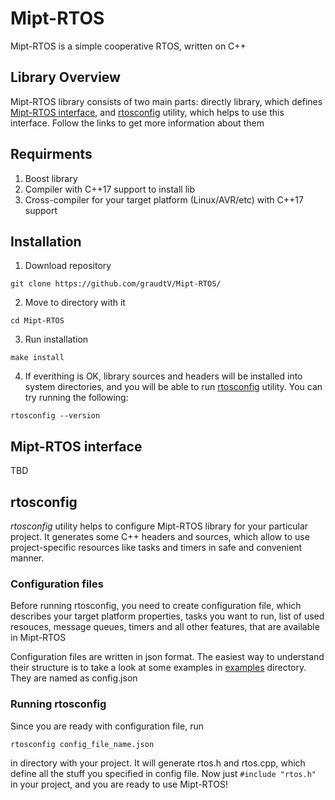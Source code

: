 # Mipt-RTOS
Mipt-RTOS is a simple cooperative RTOS, written on C++

## Library Overview
Mipt-RTOS library consists of two main parts: directly library, which defines [Mipt-RTOS interface](#Mipt-RTOS-interface), and [rtosconfig](#rtosconfig) utility,
which helps to use this interface. Follow the links to get more information about them

## Requirments
1. Boost library
2. Compiler with C++17 support to install lib
3. Cross-compiler for your target platform (Linux/AVR/etc) with C++17 support

## Installation
1. Download repository
```
git clone https://github.com/graudtV/Mipt-RTOS/
```
2. Move to directory with it
```
cd Mipt-RTOS
```
3. Run installation
```
make install
```
4. If everithing is OK, library sources and headers will be installed into system directories, and you will be able to run [rtosconfig](#rtosconfig) utility.
You can try running the following:
```
rtosconfig --version
```

## Mipt-RTOS interface
TBD

## rtosconfig
_rtosconfig_ utility helps to configure Mipt-RTOS library for your particular project. It generates some C++ headers and sources, which allow to use
project-specific resources like tasks and timers in safe and convenient manner.

### Configuration files
Before running rtosconfig, you need to create configuration file, which describes your target platform properties, tasks you want to run, list of used resouces, message queues,
timers and all other features, that are available in Mipt-RTOS

Configuration files are written in json format. The easiest way to understand their structure is to take a look at some examples in [examples](examples) directory.
They are named as config.json

### Running rtosconfig
Since you are ready with configuration file, run
```
rtosconfig config_file_name.json
```
in directory with your project. It will generate rtos.h and rtos.cpp, which define all the stuff you specified in config file.
Now just ```#include "rtos.h"``` in your project, and you are ready to use Mipt-RTOS!
